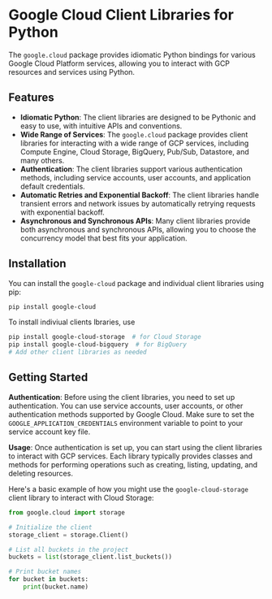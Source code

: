 # Google Cloud Client Libraries for Python

The `google.cloud` package provides idiomatic Python bindings for various Google Cloud Platform services, allowing you to interact with GCP resources and services using Python.

## Features

- **Idiomatic Python**: The client libraries are designed to be Pythonic and easy to use, with intuitive APIs and conventions.
- **Wide Range of Services**: The `google.cloud` package provides client libraries for interacting with a wide range of GCP services, including Compute Engine, Cloud Storage, BigQuery, Pub/Sub, 
Datastore, and many others.
- **Authentication**: The client libraries support various authentication methods, including service accounts, user accounts, and application default credentials.
- **Automatic Retries and Exponential Backoff**: The client libraries handle transient errors and network issues by automatically retrying requests with exponential backoff.
- **Asynchronous and Synchronous APIs**: Many client libraries provide both asynchronous and synchronous APIs, allowing you to choose the concurrency model that best fits your application.

## Installation

You can install the `google-cloud` package and individual client libraries using pip:

```bash
pip install google-cloud
```

To install indiviual clients lbraries, use

```bash
pip install google-cloud-storage  # for Cloud Storage
pip install google-cloud-bigquery  # for BigQuery
# Add other client libraries as needed

```
## Getting Started

**Authentication**: Before using the client libraries, you need to set up authentication. You can use service accounts, user accounts, or other authentication methods supported by Google Cloud. Make sure to set the `GOOGLE_APPLICATION_CREDENTIALS` environment variable to point to your service account key file.

**Usage**: Once authentication is set up, you can start using the client libraries to interact with GCP services. Each library typically provides classes and methods for performing operations such as creating, listing, updating, and deleting resources.

Here's a basic example of how you might use the `google-cloud-storage` client library to interact with Cloud Storage:

```python
from google.cloud import storage

# Initialize the client
storage_client = storage.Client()

# List all buckets in the project
buckets = list(storage_client.list_buckets())

# Print bucket names
for bucket in buckets:
    print(bucket.name)

```